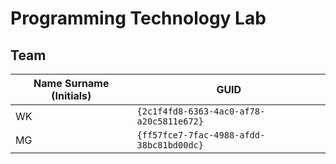 # Programming Technology Lab

## Team

| Name Surname (Initials) | GUID                                     |
| ----------------------- | ---------------------------------------- |
| WK                      | `{2c1f4fd8-6363-4ac0-af78-a20c5811e672}` |
| MG                      | `{ff57fce7-7fac-4988-afdd-38bc81bd00dc}` |

